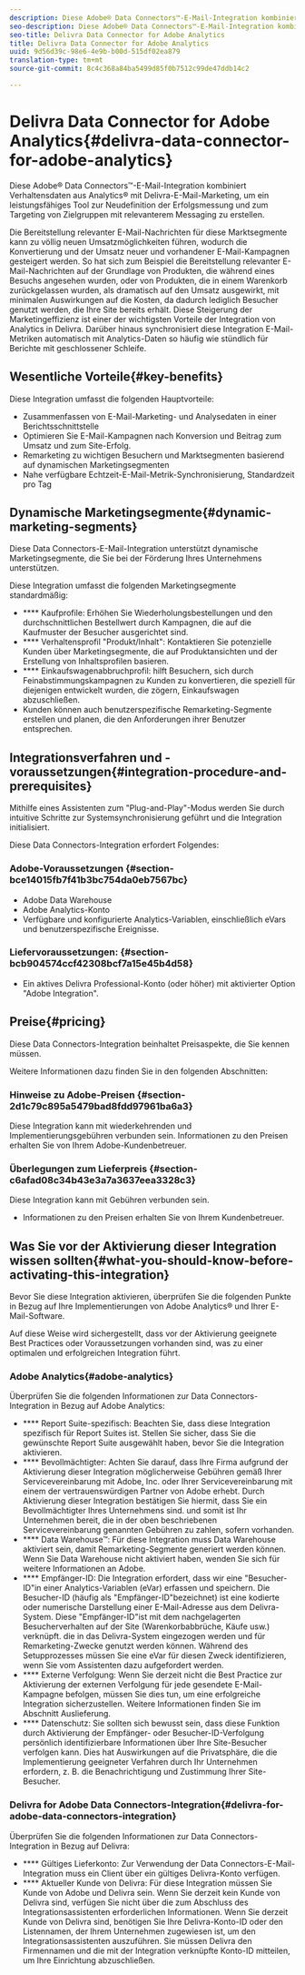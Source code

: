 ```yaml
---
description: Diese Adobe® Data Connectors™-E-Mail-Integration kombiniert Verhaltensdaten aus Analytics® mit Delivra-E-Mail-Marketing, um ein leistungsfähiges Tool zur Neudefinition der Erfolgsmessung und zum Targeting von Zielgruppen mit relevanterem Messaging zu erstellen.
seo-description: Diese Adobe® Data Connectors™-E-Mail-Integration kombiniert Verhaltensdaten aus Analytics® mit Delivra-E-Mail-Marketing, um ein leistungsfähiges Tool zur Neudefinition der Erfolgsmessung und zum Targeting von Zielgruppen mit relevanterem Messaging zu erstellen.
seo-title: Delivra Data Connector for Adobe Analytics
title: Delivra Data Connector for Adobe Analytics
uuid: 9d56d39c-98e6-4e9b-b00d-515df02ea879
translation-type: tm+mt
source-git-commit: 8c4c368a84ba5499d85f0b7512c99de47ddb14c2

---
```



# Delivra Data Connector for Adobe Analytics{#delivra-data-connector-for-adobe-analytics}

Diese Adobe® Data Connectors™-E-Mail-Integration kombiniert Verhaltensdaten aus Analytics® mit Delivra-E-Mail-Marketing, um ein leistungsfähiges Tool zur Neudefinition der Erfolgsmessung und zum Targeting von Zielgruppen mit relevanterem Messaging zu erstellen.

Die Bereitstellung relevanter E-Mail-Nachrichten für diese Marktsegmente kann zu völlig neuen Umsatzmöglichkeiten führen, wodurch die Konvertierung und der Umsatz neuer und vorhandener E-Mail-Kampagnen gesteigert werden. So hat sich zum Beispiel die Bereitstellung relevanter E-Mail-Nachrichten auf der Grundlage von Produkten, die während eines Besuchs angesehen wurden, oder von Produkten, die in einem Warenkorb zurückgelassen wurden, als dramatisch auf den Umsatz ausgewirkt, mit minimalen Auswirkungen auf die Kosten, da dadurch lediglich Besucher genutzt werden, die Ihre Site bereits erhält. Diese Steigerung der Marketingeffizienz ist einer der wichtigsten Vorteile der Integration von Analytics in Delivra. Darüber hinaus synchronisiert diese Integration E-Mail-Metriken automatisch mit Analytics-Daten so häufig wie stündlich für Berichte mit geschlossener Schleife.

## Wesentliche Vorteile{#key-benefits}

Diese Integration umfasst die folgenden Hauptvorteile:

* Zusammenfassen von E-Mail-Marketing- und Analysedaten in einer Berichtsschnittstelle
* Optimieren Sie E-Mail-Kampagnen nach Konversion und Beitrag zum Umsatz und zum Site-Erfolg.
* Remarketing zu wichtigen Besuchern und Marktsegmenten basierend auf dynamischen Marketingsegmenten
* Nahe verfügbare Echtzeit-E-Mail-Metrik-Synchronisierung, Standardzeit pro Tag

## Dynamische Marketingsegmente{#dynamic-marketing-segments}

Diese Data Connectors-E-Mail-Integration unterstützt dynamische Marketingsegmente, die Sie bei der Förderung Ihres Unternehmens unterstützen.

Diese Integration umfasst die folgenden Marketingsegmente standardmäßig:

* **** Kaufprofile: Erhöhen Sie Wiederholungsbestellungen und den durchschnittlichen Bestellwert durch Kampagnen, die auf die Kaufmuster der Besucher ausgerichtet sind.
* **** Verhaltensprofil "Produkt/Inhalt": Kontaktieren Sie potenzielle Kunden über Marketingsegmente, die auf Produktansichten und der Erstellung von Inhaltsprofilen basieren.
* **** Einkaufswagenabbruchprofil: hilft Besuchern, sich durch Feinabstimmungskampagnen zu Kunden zu konvertieren, die speziell für diejenigen entwickelt wurden, die zögern, Einkaufswagen abzuschließen.
* Kunden können auch benutzerspezifische Remarketing-Segmente erstellen und planen, die den Anforderungen ihrer Benutzer entsprechen.

## Integrationsverfahren und -voraussetzungen{#integration-procedure-and-prerequisites}

Mithilfe eines Assistenten zum "Plug-and-Play"-Modus werden Sie durch intuitive Schritte zur Systemsynchronisierung geführt und die Integration initialisiert.

Diese Data Connectors-Integration erfordert Folgendes:

### Adobe-Voraussetzungen {#section-bce14015fb7f41b3bc754da0eb7567bc}

* Adobe Data Warehouse
* Adobe Analytics-Konto
* Verfügbare und konfigurierte Analytics-Variablen, einschließlich eVars und benutzerspezifische Ereignisse.

### Liefervoraussetzungen: {#section-bcb904574ccf42308bcf7a15e45b4d58}

* Ein aktives Delivra Professional-Konto (oder höher) mit aktivierter Option "Adobe Integration".

## Preise{#pricing}

Diese Data Connectors-Integration beinhaltet Preisaspekte, die Sie kennen müssen.

Weitere Informationen dazu finden Sie in den folgenden Abschnitten:

### Hinweise zu Adobe-Preisen {#section-2d1c79c895a5479bad8fdd97961ba6a3}

Diese Integration kann mit wiederkehrenden und Implementierungsgebühren verbunden sein. Informationen zu den Preisen erhalten Sie von Ihrem Adobe-Kundenbetreuer.

### Überlegungen zum Lieferpreis {#section-c6afad08c34b43e3a7a3637eea3328c3}

Diese Integration kann mit Gebühren verbunden sein.

* Informationen zu den Preisen erhalten Sie von Ihrem Kundenbetreuer.

## Was Sie vor der Aktivierung dieser Integration wissen sollten{#what-you-should-know-before-activating-this-integration}

Bevor Sie diese Integration aktivieren, überprüfen Sie die folgenden Punkte in Bezug auf Ihre Implementierungen von Adobe Analytics® und Ihrer E-Mail-Software.

Auf diese Weise wird sichergestellt, dass vor der Aktivierung geeignete Best Practices oder Voraussetzungen vorhanden sind, was zu einer optimalen und erfolgreichen Integration führt.

### Adobe Analytics{#adobe-analytics}

Überprüfen Sie die folgenden Informationen zur Data Connectors-Integration in Bezug auf Adobe Analytics:

* **** Report Suite-spezifisch: Beachten Sie, dass diese Integration spezifisch für Report Suites ist. Stellen Sie sicher, dass Sie die gewünschte Report Suite ausgewählt haben, bevor Sie die Integration aktivieren.
* **** Bevollmächtigter: Achten Sie darauf, dass Ihre Firma aufgrund der Aktivierung dieser Integration möglicherweise Gebühren gemäß Ihrer Servicevereinbarung mit Adobe, Inc. oder Ihrer Servicevereinbarung mit einem der vertrauenswürdigen Partner von Adobe erhebt. Durch Aktivierung dieser Integration bestätigen Sie hiermit, dass Sie ein Bevollmächtigter Ihres Unternehmens sind. und somit ist Ihr Unternehmen bereit, die in der oben beschriebenen Servicevereinbarung genannten Gebühren zu zahlen, sofern vorhanden.
* **** Data Warehouse™: Für diese Integration muss Data Warehouse aktiviert sein, damit Remarketing-Segmente generiert werden können. Wenn Sie Data Warehouse nicht aktiviert haben, wenden Sie sich für weitere Informationen an Adobe.
* **** Empfänger-ID: Die Integration erfordert, dass wir eine "Besucher-ID"in einer Analytics-Variablen (eVar) erfassen und speichern. Die Besucher-ID (häufig als "Empfänger-ID"bezeichnet) ist eine kodierte oder numerische Darstellung einer E-Mail-Adresse aus dem Delivra-System. Diese "Empfänger-ID"ist mit dem nachgelagerten Besucherverhalten auf der Site (Warenkorbabbrüche, Käufe usw.) verknüpft. die in das Delivra-System eingezogen werden und für Remarketing-Zwecke genutzt werden können. Während des Setupprozesses müssen Sie eine eVar für diesen Zweck identifizieren, wenn Sie vom Assistenten dazu aufgefordert werden.
* **** Externe Verfolgung: Wenn Sie derzeit nicht die Best Practice zur Aktivierung der externen Verfolgung für jede gesendete E-Mail-Kampagne befolgen, müssen Sie dies tun, um eine erfolgreiche Integration sicherzustellen. Weitere Informationen finden Sie im Abschnitt Auslieferung.
* **** Datenschutz: Sie sollten sich bewusst sein, dass diese Funktion durch Aktivierung der Empfänger- oder Besucher-ID-Verfolgung persönlich identifizierbare Informationen über Ihre Site-Besucher verfolgen kann. Dies hat Auswirkungen auf die Privatsphäre, die die Implementierung geeigneter Verfahren durch Ihr Unternehmen erfordern, z. B. die Benachrichtigung und Zustimmung Ihrer Site-Besucher.

### Delivra for Adobe Data Connectors-Integration{#delivra-for-adobe-data-connectors-integration}

Überprüfen Sie die folgenden Informationen zur Data Connectors-Integration in Bezug auf Delivra:

* **** Gültiges Lieferkonto: Zur Verwendung der Data Connectors-E-Mail-Integration muss ein Client über ein gültiges Delivra-Konto verfügen.
* **** Aktueller Kunde von Delivra: Für diese Integration müssen Sie Kunde von Adobe und Delivra sein. Wenn Sie derzeit kein Kunde von Delivra sind, verfügen Sie nicht über die zum Abschluss des Integrationsassistenten erforderlichen Informationen. Wenn Sie derzeit Kunde von Delivra sind, benötigen Sie Ihre Delivra-Konto-ID oder den Listennamen, der Ihrem Unternehmen zugewiesen ist, um den Integrationsassistenten auszuführen. Sie müssen Delivra den Firmennamen und die mit der Integration verknüpfte Konto-ID mitteilen, um Ihre Einrichtung abzuschließen.
